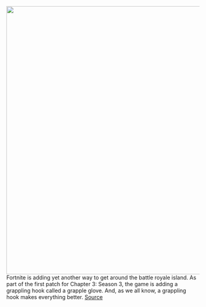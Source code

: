<img src='https://cdn.vox-cdn.com/thumbor/MCuzTXt0K2xUKlWf1WaJIe28IJk=/0x0:1920x1080/1200x800/filters:focal(807x387:1113x693)/cdn.vox-cdn.com/uploads/chorus_image/image/70974329/v21.00_Patch_Update___Grapple_Glove.0.jpg' width='700px' /><br/>
Fortnite is adding yet another way to get around the battle royale island. As part of the first patch for Chapter 3: Season 3, the game is adding a grappling hook called a grapple glove. And, as we all know, a grappling hook makes everything better.
<a href='https://www.theverge.com/2022/6/14/23166365/fortnite-grappling-hook-chapter-3-season-3'> Source <a/>